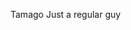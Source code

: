 Tamago
Just a regular guy

<!---
Tamagone/Tamagone is a ✨ special ✨ repository because its `README.md` (this file) appears on your GitHub profile.
You can click the Preview link to take a look at your changes.
--->
